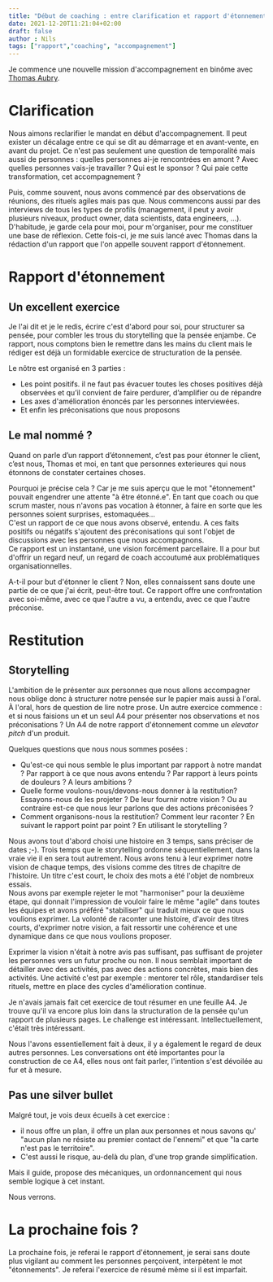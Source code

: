 ```yaml
---
title: "Début de coaching : entre clarification et rapport d'étonnement"
date: 2021-12-20T11:21:04+02:00
draft: false
author : Nils
tags: ["rapport","coaching", "accompagnement"]
---
```



Je commence une nouvelle mission d'accompagnement en binôme avec [Thomas Aubry](https://www.linkedin.com/in/thomas-aubry-14765075/).


# Clarification

 Nous aimons reclarifier le mandat en début d'accompagnement. Il peut exister un décalage entre ce qui se dit au démarrage et en avant-vente, en avant du projet. Ce n'est pas seulement une question de temporalité mais aussi de personnes : quelles personnes ai-je rencontrées en amont ? Avec quelles personnes vais-je travailler ? Qui est le sponsor ? Qui paie cette transformation, cet accompagnement ?  

Puis, comme souvent, nous avons commencé par des observations de réunions, des rituels agiles mais pas que. Nous commencons aussi par des interviews de tous les types de profils (management, il peut y avoir plusieurs niveaux, product owner, data scientists, data engineers, ...).  
D'habitude, je garde cela pour moi, pour m'organiser, pour me constituer une base de réflexion.
Cette fois-ci, je me suis lancé avec Thomas dans la rédaction d'un rapport que l'on appelle souvent rapport d'étonnement.

# Rapport d'étonnement
## Un excellent exercice

Je l'ai dit et je le redis, écrire c'est d'abord pour soi, pour structurer sa pensée, pour combler les trous du storytelling que la pensée enjambe.
Ce rapport, nous comptons bien le remettre dans les mains du client mais le rédiger est déjà un formidable exercice de structuration de la pensée.

Le nôtre est organisé en 3 parties :  

- Les point positifs. il ne faut pas évacuer toutes les choses positives déjà observées et qu’il convient de faire perdurer, d’amplifier ou de répandre  
- Les axes d'amélioration énoncés par les personnes interviewées.  
- Et enfin les préconisations que nous proposons  

## Le mal nommé ?

Quand on parle d’un rapport d’étonnement, c’est pas pour étonner le client, c’est nous, Thomas et moi, en tant que personnes exterieures qui nous étonnons de constater certaines choses.

Pourquoi je précise cela ? Car je me suis aperçu que le mot "étonnement" pouvait engendrer une attente "à être étonné.e". En tant que coach ou que scrum master, nous n'avons pas vocation à étonner, à faire en sorte que les personnes soient surprises, estomaquées...  
C'est un rapport de ce que nous avons observé, entendu. A ces faits positifs ou négatifs s'ajoutent des préconisations qui sont l'objet de discussions avec les personnes que nous accompagnons.  
Ce rapport est un instantané, une vision forcément parcellaire. Il a pour but d'offrir un regard neuf, un regard de coach accoutumé aux problématiques organisationnelles.

A-t-il pour but d'étonner le client ? Non, elles connaissent sans doute une partie de ce que j'ai écrit, peut-être tout. Ce rapport offre une confrontation avec soi-même, avec ce que l'autre a vu, a entendu, avec ce que l'autre préconise.

# Restitution

## Storytelling

L'ambition de le présenter aux personnes que nous allons accompagner nous oblige donc à structurer notre pensée sur le papier mais aussi à l'oral.
À l'oral, hors de question de lire notre prose. Un autre exercice commence : et si nous faisions un et un seul A4 pour présenter nos observations et nos préconisations ? Un A4 de notre rapport d'étonnement comme un *elevator pitch* d'un produit.

Quelques questions que nous nous sommes posées :  

- Qu'est-ce qui nous semble le plus important par rapport à notre mandat ? Par rapport à ce que nous avons entendu ? Par rapport à leurs points de douleurs ? A leurs ambitions ?  
- Quelle forme voulons-nous/devons-nous donner à la restitution? Essayons-nous de les projeter ? De leur fournir notre vision ? Ou au contraire est-ce que nous leur parlons que des actions préconisées ?  
- Comment organisons-nous la restitution? Comment leur raconter ? En suivant le rapport point par point ? En utilisant le storytelling ?  


Nous avons tout d'abord choisi une histoire en 3 temps, sans préciser de dates ;-). Trois temps que le storytelling ordonne séquentiellement, dans la vraie vie il en sera tout autrement. Nous avons tenu à leur exprimer notre vision de chaque temps, des visions comme des titres de chapitre de l'histoire. Un titre c'est court, le choix des mots a été l'objet de nombreux essais.  
Nous avons par exemple rejeter le mot "harmoniser" pour la deuxième étape, qui donnait l'impression de vouloir faire le même "agile" dans toutes les équipes et avons préféré "stabiliser" qui traduit mieux ce que nous voulions exprimer.
La volonté de raconter une histoire, d'avoir des titres courts, d'exprimer notre vision, a fait ressortir une cohérence et une dynamique dans ce que nous voulions proposer.

Exprimer la vision n'était à notre avis pas suffisant, pas suffisant de projeter les personnes vers un futur proche ou non. Il nous semblait important de détailler avec des activités, pas avec des actions concrètes, mais bien des activités. Une activité c'est par exemple : mentorer tel rôle, standardiser tels rituels, mettre en place des cycles d'amélioration continue.

Je n'avais jamais fait cet exercice de tout résumer en une feuille A4. Je trouve qu'il va encore plus loin dans la structuration de la pensée qu'un rapport de plusieurs pages. Le challenge est intéressant. Intellectuellement, c'était très intéressant.

Nous l'avons essentiellement fait à deux, il y a également le regard de deux autres personnes. Les conversations ont été importantes pour la construction de ce A4, elles nous ont fait parler, l'intention s'est dévoilée au fur et à mesure.

## Pas une silver bullet

Malgré tout, je vois deux écueils à cet exercice :    

- il nous offre un plan, il offre un plan aux personnes et nous savons qu' "aucun plan ne résiste au premier contact de l'ennemi" et que "la carte n'est pas le territoire".  
- C'est aussi le risque, au-delà du plan, d'une trop grande simplification.

Mais il guide, propose des mécaniques, un ordonnancement qui nous semble logique à cet instant.

Nous verrons.

# La prochaine fois ?

La prochaine fois, je referai le rapport d'étonnement, je serai sans doute plus vigilant au comment les personnes perçoivent, interpètent le mot "étonnements". Je referai l'exercice de résumé même si il est imparfait.

